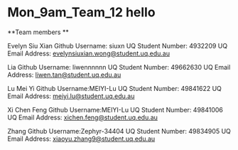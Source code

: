 # Mon_9am_Team_12 hello

**Team members **

Evelyn Siu Xian 
Github Username: siuxn
UQ Student Number: 4932209
UQ Email Address: evelynsiuxian.wong@student.uq.edu.au

Lia
Github Username: liwennnnnn
UQ Student Number: 49662630
UQ Email Address: liwen.tan@student.uq.edu.au

Lu Mei Yi
Github Username:MEIYI-Lu
UQ Student Number: 49841622
UQ Email Address: meiyi.lu@student.uq.edu.au

Xi Chen Feng
Github Username:MEIYI-Lu
UQ Student Number: 49841006
UQ Email Address: xichen.feng@student.uq.edu.au

Zhang
Github Username:Zephyr-34404
UQ Student Number: 49834905
UQ Email Address: xiaoyu.zhang9@student.uq.edu.au
